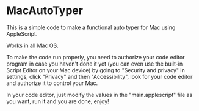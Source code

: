 # MacAutoTyper
This is a simple code to make a functional auto typer for Mac using AppleScript.

Works in all Mac OS.

To make the code run properly, you need to authorize your code editor program in case you haven't done it yet (you can even use the built-in Script Editor on your Mac device) by going to "Security and privacy" in settings, click "Privacy" and then "Accessibility", look for your code editor and authorize it to control your Mac.

In your code editor, just modify the values in the "main.applescript" file as you want, run it and you are done, enjoy!
